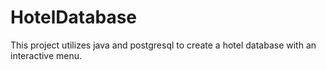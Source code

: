 # HotelDatabase
This project utilizes java and postgresql to create a hotel database with an interactive menu.
